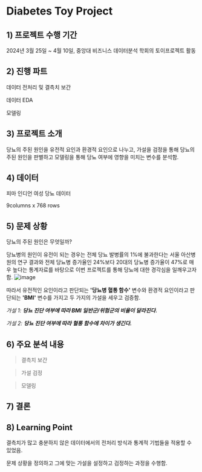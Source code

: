 # Diabetes Toy Project


## 1) 프로젝트 수행 기간
2024년 3월 25일 ~ 4월 10일, 중앙대 비즈니스 데이터분석 학회의 토이프로젝트 활동


## 2) 진행 파트
데이터 전처리 및 결측치 보간

데이터 EDA

모델링


## 3) 프로젝트 소개
당뇨의 주된 원인을 유전적 요인과 환경적 요인으로 나누고, 가설을 검정을 통해 당뇨의 주된 원인을 판별하고 모델링을 통해 당뇨 여부에 영향을 미치는 변수를 분석함.  


## 4) 데이터
 피마 인디언 여성 당뇨 데이터
 
 9columns x 768 rows

## 5) 문제 상황
당뇨의 주된 원인은 무엇일까?

당뇨병의 원인이 유전이 되는 경우는 전체 당뇨 발병률의 1%에 불과한다는 서울 아산병원의 연구 결과와 전체 당뇨병 증가율인 24%보다 20대의 당뇨병 증가율이 47%로 매우 높다는 통계자료를 바탕으로 이번 프로젝트를 통해 당뇨에 대한 경각심을 일깨우고자 함.
![image](https://github.com/user-attachments/assets/0e2735af-19e0-497a-9f47-7b730ad18aca)

따라서 유전적인 요인이라고 판단되는 __'당뇨병 혈통 함수'__ 변수와 환경적 요인이라고 판단되는 __'BMI'__ 변수를 가지고 두 가지의 가설을 세우고 검증함.

*가설 1: __당뇨 진단 여부에 따라 BMI 일반군/위험군의 비율이 달라진다.__*

*가설 2: __당뇨 진단 여부에 따라 혈통 함수에 차이가 생긴다.__*



## 6) 주요 분석 내용
> 결측치 보간 


> 가설 검정


> 모델링 



## 7) 결론



## 8) Learning Point
결측치가 많고 충분하지 않은 데이터에서의 전처리 방식과 통계적 기법들을 적용할 수 있었음.

문제 상황을 정의하고 그에 맞는 가설을 설정하고 검정하는 과정을 수행함. 
